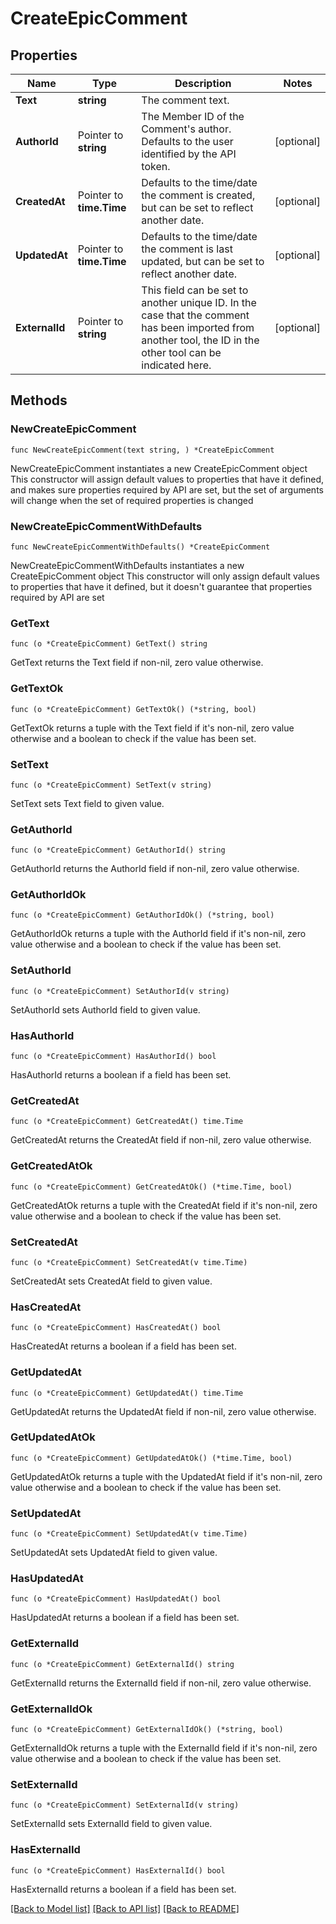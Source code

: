 # CreateEpicComment

## Properties

Name | Type | Description | Notes
------------ | ------------- | ------------- | -------------
**Text** | **string** | The comment text. | 
**AuthorId** | Pointer to **string** | The Member ID of the Comment&#39;s author. Defaults to the user identified by the API token. | [optional] 
**CreatedAt** | Pointer to **time.Time** | Defaults to the time/date the comment is created, but can be set to reflect another date. | [optional] 
**UpdatedAt** | Pointer to **time.Time** | Defaults to the time/date the comment is last updated, but can be set to reflect another date. | [optional] 
**ExternalId** | Pointer to **string** | This field can be set to another unique ID. In the case that the comment has been imported from another tool, the ID in the other tool can be indicated here. | [optional] 

## Methods

### NewCreateEpicComment

`func NewCreateEpicComment(text string, ) *CreateEpicComment`

NewCreateEpicComment instantiates a new CreateEpicComment object
This constructor will assign default values to properties that have it defined,
and makes sure properties required by API are set, but the set of arguments
will change when the set of required properties is changed

### NewCreateEpicCommentWithDefaults

`func NewCreateEpicCommentWithDefaults() *CreateEpicComment`

NewCreateEpicCommentWithDefaults instantiates a new CreateEpicComment object
This constructor will only assign default values to properties that have it defined,
but it doesn't guarantee that properties required by API are set

### GetText

`func (o *CreateEpicComment) GetText() string`

GetText returns the Text field if non-nil, zero value otherwise.

### GetTextOk

`func (o *CreateEpicComment) GetTextOk() (*string, bool)`

GetTextOk returns a tuple with the Text field if it's non-nil, zero value otherwise
and a boolean to check if the value has been set.

### SetText

`func (o *CreateEpicComment) SetText(v string)`

SetText sets Text field to given value.


### GetAuthorId

`func (o *CreateEpicComment) GetAuthorId() string`

GetAuthorId returns the AuthorId field if non-nil, zero value otherwise.

### GetAuthorIdOk

`func (o *CreateEpicComment) GetAuthorIdOk() (*string, bool)`

GetAuthorIdOk returns a tuple with the AuthorId field if it's non-nil, zero value otherwise
and a boolean to check if the value has been set.

### SetAuthorId

`func (o *CreateEpicComment) SetAuthorId(v string)`

SetAuthorId sets AuthorId field to given value.

### HasAuthorId

`func (o *CreateEpicComment) HasAuthorId() bool`

HasAuthorId returns a boolean if a field has been set.

### GetCreatedAt

`func (o *CreateEpicComment) GetCreatedAt() time.Time`

GetCreatedAt returns the CreatedAt field if non-nil, zero value otherwise.

### GetCreatedAtOk

`func (o *CreateEpicComment) GetCreatedAtOk() (*time.Time, bool)`

GetCreatedAtOk returns a tuple with the CreatedAt field if it's non-nil, zero value otherwise
and a boolean to check if the value has been set.

### SetCreatedAt

`func (o *CreateEpicComment) SetCreatedAt(v time.Time)`

SetCreatedAt sets CreatedAt field to given value.

### HasCreatedAt

`func (o *CreateEpicComment) HasCreatedAt() bool`

HasCreatedAt returns a boolean if a field has been set.

### GetUpdatedAt

`func (o *CreateEpicComment) GetUpdatedAt() time.Time`

GetUpdatedAt returns the UpdatedAt field if non-nil, zero value otherwise.

### GetUpdatedAtOk

`func (o *CreateEpicComment) GetUpdatedAtOk() (*time.Time, bool)`

GetUpdatedAtOk returns a tuple with the UpdatedAt field if it's non-nil, zero value otherwise
and a boolean to check if the value has been set.

### SetUpdatedAt

`func (o *CreateEpicComment) SetUpdatedAt(v time.Time)`

SetUpdatedAt sets UpdatedAt field to given value.

### HasUpdatedAt

`func (o *CreateEpicComment) HasUpdatedAt() bool`

HasUpdatedAt returns a boolean if a field has been set.

### GetExternalId

`func (o *CreateEpicComment) GetExternalId() string`

GetExternalId returns the ExternalId field if non-nil, zero value otherwise.

### GetExternalIdOk

`func (o *CreateEpicComment) GetExternalIdOk() (*string, bool)`

GetExternalIdOk returns a tuple with the ExternalId field if it's non-nil, zero value otherwise
and a boolean to check if the value has been set.

### SetExternalId

`func (o *CreateEpicComment) SetExternalId(v string)`

SetExternalId sets ExternalId field to given value.

### HasExternalId

`func (o *CreateEpicComment) HasExternalId() bool`

HasExternalId returns a boolean if a field has been set.


[[Back to Model list]](../README.md#documentation-for-models) [[Back to API list]](../README.md#documentation-for-api-endpoints) [[Back to README]](../README.md)


